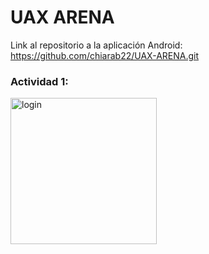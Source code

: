 # UAX ARENA

Link al repositorio a la aplicación Android: https://github.com/chiarab22/UAX-ARENA.git

### Actividad 1: 

<img width="234" alt="login" src="https://user-images.githubusercontent.com/98779707/200663609-ea9972c4-53b2-498d-89f0-dfd2cdb52584.png">
